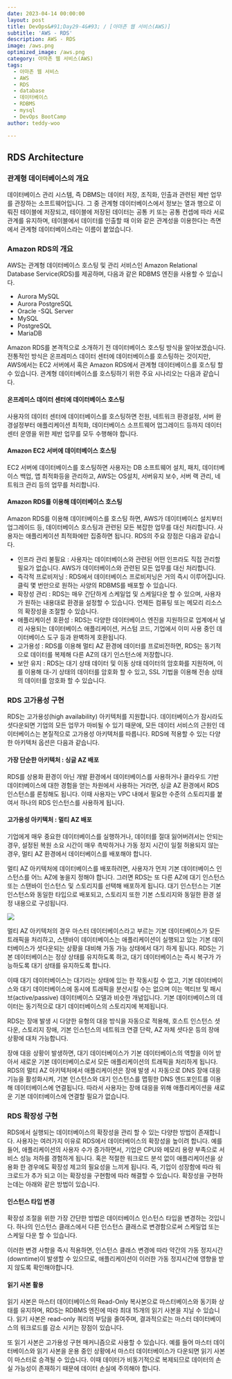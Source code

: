 ```yaml
---
date: 2023-04-14 00:00:00
layout: post
title: DevOps&#91;Day29-4&#93; / [아마존 웹 서비스(AWS)]
subtitle: 'AWS - RDS'
description: AWS - RDS
image: /aws.png
optimized_image: /aws.png
category: 아마존 웹 서비스(AWS)
tags:
  - 아마존 웹 서비스
  - AWS
  - RDS
  - database
  - 데이터베이스
  - RDBMS
  - mysql
  - DevOps BootCamp
author: teddy-woo

---
```


## RDS Architecture
### 관계형 데이터베이스의 개요
데이터베이스 관리 시스템, 즉 DBMS는 데이터 저장, 조직화, 인출과 관련된 제반 업무를 관장하는 소프트웨어입니다. 그 중 관계형 데이터베이스에서 정보는 열과 행으로 이뤄진 테이블에 저장되고, 테이블에 저장된 데이터는 공통 키 또는 공통 컨셉에 따라 서로 관계를 유지하며, 테이블에서 데이터를 인출할 때 이와 같은 관계성을 이용한다는 측면에서 관계형 데이터베이스라는 이름이 붙었습니다.

### Amazon RDS의 개요
AWS는 관계형 데이터베이스 호스팅 및 관리 서비스인 Amazon Relational Database Service(RDS)를 제공하며, 다음과 같은 RDBMS 엔진을 사용할 수 있습니다.

 - Aurora MySQL
 - Aurora PostgreSQL
 - Oracle
-SQL Server
 - MySQL
 - PostgreSQL
 - MariaDB

Amazon RDS를 본격적으로 소개하기 전 데이터베이스 호스팅 방식을 알아보겠습니다. 전통적인 방식은 온프레미스 데이터 센터에 데이터베이스를 호스팅하는 것이지만, AWS에서는 EC2 서버에서 혹은 Amazon RDS에서 관계형 데이터베이스를 호스팅 할 수 있습니다. 관계형 데이터베이스를 호스팅하기 위한 주요 시나리오는 다음과 같습니다.

#### 온프레미스 데이터 센터에 데이터베이스 호스팅
사용자의 데이터 센터에 데이터베이스를 호스팅하면 전원, 네트워크 환경설정, 서버 환경설정부터 애플리케이션 최적화, 데이터베이스 소프트웨어 업그레이드 등까지 데이터 센터 운영을 위한 제반 업무를 모두 수행해야 합니다.

#### Amazon EC2 서버에 데이터베이스 호스팅
EC2 서버에 데이터베이스를 호스팅하면 사용자는 DB 소프트웨어 설치, 패치, 데이터베이스 백업, 앱 최적화등을 관리하고, AWS는 OS설치, 서버유지 보수, 서버 랙 관리, 네트워크 관리 등의 업무를 처리합니다.

#### Amazon RDS를 이용해 데이터베이스 호스팅
Amazon RDS를 이용해 데이터베이스를 호스팅 하면, AWS가 데이터베이스 설치부터 업그레이드 등, 데이터베이스 호스팅과 관련된 모든 복잡한 업무를 대신 처리합니다. 사용자는 애플리케이션 최적화에만 집중하면 됩니다. RDS의 주요 장점은 다음과 같습니다.

- 인프라 관리 불필요 : 사용자는 데이터베이스와 관련된 어떤 인프라도 직접 관리할 필요가 없습니다. AWS가 데이터베이스와 관련된 모든 업무를 대신 처리합니다.
- 즉각적 프로비저닝 : RDS에서 데이터베이스 프로비저닝은 거의 즉시 이루어집니다. 클릭 몇 번만으로 원하는 사양의 RDBMS를 배포할 수 있습니다.
- 확장성 관리 : RDS는 매우 간단하게 스케일업 및 스케일다운 할 수 있으며, 사용자가 원하는 내용대로 환경을 설정할 수 있습니다. 언제든 컴퓨팅 또는 메모리 리소스의 확장성을 조절할 수 있습니다.
- 애플리케이션 호환성 : RDS는 다양한 데이터베이스 엔진을 지원하므로 업계에서 널리 사용되는 데이터베이스 애플리케이션, 커스텀 코드, 기업에서 이미 사용 중인 데이터베이스 도구 등과 완벽하게 호환됩니다.
- 고가용성 : RDS를 이용해 멀티 AZ 환경에 데이터를 프로비전하면, RDS는 동기적으로 데이터를 복제해 다른 AZ의 대기 인스턴스에 저장합니다.
- 보안 유지 : RDS는 대기 상태 데이터 및 이동 상태 데이터의 암호화를 지원하며, 이를 이용해 대-기 상태의 데이터를 암호화 할 수 있고, SSL 기법을 이용해 전송 상태의 데이터를 암호화 할 수 있습니다.

### RDS 고가용성 구현
RDS는 고가용성(high availability) 아키텍처를 지원합니다. 데이터베이스가 잠시라도 셧다운되면 기업의 모든 업무가 마비될 수 있기 때문에, 모든 데이터 서비스의 근원인 데이터베이스는 본질적으로 고가용성 아키텍처를 따릅니다. RDS에 적용할 수 있는 다양한 아키텍처 옵션은 다음과 같습니다.

#### 가장 단순한 아키텍처 : 싱글 AZ 배포
RDS를 상용화 환경이 아닌 개발 환경에서 데이터베이스를 사용하거나 클라우드 기반 데이터베이스에 대한 경험을 얻는 차원에서 사용하는 거라면, 싱글 AZ 환경에서 RDS 인스턴스를 론칭해도 됩니다. 이때 사용자는 VPC 내에서 필요한 수준의 스토리지를 붙여서 하나의 RDS 인스턴스를 사용하게 됩니다.

#### 고가용성 아키텍처 : 멀티 AZ 배포
기업에게 매우 중요한 데이터베이스를 실행하거나, 데이터를 절대 잃어버려서는 안되는 경우, 설정된 복원 소요 시간이 매우 촉박하거나 가동 정지 시간이 일절 허용되지 않는 경우, 멀티 AZ 환경에서 데이터베이스를 배포해야 합니다.

멀티 AZ 아키텍처에 데이터베이스를 배포하려면, 사용자가 먼저 기본 데이터베이스 인스턴스를 어느 AZ에 놓을지 정해야 합니다. 그러면 RDS는 또 다른 AZ에 대기 인스턴스 또는 스탠바이 인스턴스 및 스토리지를 선택해 배포하게 됩니다. 대기 인스턴스는 기본 인스턴스와 동일한 타입으로 배포되고, 스토리지 또한 기본 스토리지와 동일한 환경 설정 내용으로 구성됩니다.

![](https://velog.velcdn.com/images/arnold_99/post/458bae9c-5343-4ca3-82b6-c8d97998d405/image.png)

멀티 AZ 아키텍처의 경우 마스터 데이터베이스라고 부르는 기본 데이터베이스가 모든 트래픽을 처리하고, 스탠바이 데이터베이스는 애플리케이션이 실행되고 있는 기본 데이터베이스가 셧다운되는 상황을 대비해 가동 가능 상태에서 대기 하게 됩니다. RDS는 기본 데이터베이스는 정상 상태를 유지하도록 하고, 대기 데이터베이스는 즉시 복구가 가능하도록 대기 상태를 유지하도록 합니다.

이때 대기 데이터베이스는 대기라는 상태에 있는 한 작동시킬 수 없고, 기본 데이터베이스와 대기 데이터베이스에 동시에 트래픽을 분산시킬 수는 없으며 이는 액티브 및 패시브(active/passive) 데이터베이스 모델과 비슷한 개념입니다. 기본 데이터베이스의 데이터는 동기적으로 대기 데이터베이스의 스토리지에 복제됩니다.

RDS는 장애 발생 시 다양한 유형의 대응 방식을 자동으로 적용해, 호스트 인스턴스 셧다운, 스토리지 장애, 기본 인스턴스의 네트워크 연결 단락, AZ 자체 셧다운 등의 장애 상황에 대처 가능합니다.

장애 대응 상황이 발생하면, 대기 데이터베이스가 기본 데이터베이스의 역할을 이어 받아서 새로운 기본 데이터베이스로서 모든 애플리케이션의 트래픽을 처리하게 됩니다. RDS의 멀티 AZ 아키텍처에서 애플리케이션은 장애 발생 시 자동으로 DNS 장애 대응 기능을 활성화시켜, 기본 인스턴스와 대기 인스턴스를 맵핑한 DNS 엔드포인트를 이용해 데이터베이스에 연결됩니다. 따라서 사용자는 장애 대응을 위해 애플리케이션을 새로운 기본 데이터베이스에 연결할 필요가 없습니다.

### RDS 확장성 구현
RDS에서 실행되는 데이터베이스의 확장성을 관리 할 수 있는 다양한 방법이 존재합니다. 사용자는 여러가지 이유로 RDS에서 데이터베이스의 확장성을 높이려 합니다. 예를 들어, 애플리케이션의 사용자 수가 증가하면서, 기업은 CPU와 메모리 용량 부족으로 서비스 성능 저하를 경험하게 됩니다. 혹은 적절한 워크로드 분석 없이 애플리케이션을 상용화 한 경우에도 확장성 제고의 필요성을 느끼게 됩니다. 즉, 기업이 성장함에 따라 워크로드가 추가 되고 이는 확장성을 구현함에 따라 해결할 수 있습니다. 확장성을 구현하는데는 아래와 같은 방법이 있습니다.

#### 인스턴스 타입 변경
확장성 조절을 위한 가장 간단한 방법은 데이터베이스 인스턴스 타입을 변경하는 것입니다. 하나의 인스턴스 클래스에서 다른 인스턴스 클래스로 변경함으로써 스케일업 또는 스케일 다운 할 수 있습니다.

이러한 변경 사항을 즉시 적용하면, 인스턴스 클래스 변경에 따라 약간의 가동 정지시간(downtime)이 발생할 수 있으므로, 애플리케이션이 이러한 가동 정지시간에 영향을 받지 않도록 확인해야합니다.

#### 읽기 사본 활용
읽기 사본은 마스터 데이터베이스의 Read-Only 복사본으로 마스터베이스와 동기화 상태를 유지하며, RDS는 RDBMS 엔진에 따라 최대 15개의 읽기 사본을 지닐 수 있습니다. 읽기 사본은 read-only 쿼리의 부담을 줄여주며, 결과적으로는 마스터 데이터베이스의 워크로드를 감소 시키는 장점이 있습니다.

또 읽기 사본은 고가용성 구현 매커니즘으로 사용할 수 있습니다. 예를 들어 마스터 데이터베이스와 읽기 사본을 운용 중인 상황에서 마스터 데이터베이스가 다운되면 읽기 사본이 마스터로 승격될 수 있습니다. 이때 데이터가 비동기적으로 복제되므로 데이터의 손실 가능성이 존재하기 때문에 데이터 손실에 주의해야 합니다.

